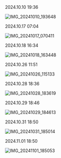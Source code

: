 2024.10.10 19:36

![IMG_20241010_193648](D:\Users\Wang_X\Desktop\IMG_20241010_193648.jpg)

2024.10.17 07:04

![IMG_20241017_070411](D:\Users\Wang_X\Desktop\IMG_20241017_070411.jpg)

2024.10.18 16:34

![IMG_20241018_163448](D:\Users\Wang_X\Desktop\IMG_20241018_163448.jpg)

2024.10.26 11:51

![IMG_20241026_115133](D:\Users\Wang_X\Desktop\IMG_20241026_115133.jpg)

2024.10.28 18:36

![IMG_20241028_183619](D:\Users\Wang_X\Desktop\IMG_20241028_183619.jpg)

2024.10.29 18:46

![IMG_20241029_184613](D:\Users\Wang_X\Desktop\IMG_20241029_184613.jpg)

2024.10.31 18:50

![IMG_20241031_185014](D:\Users\Wang_X\Desktop\IMG_20241031_185014.jpg)

2024.11.01 18:50

![IMG_20241101_185053](D:\Users\Wang_X\Desktop\IMG_20241101_185053.jpg)